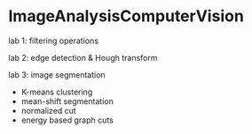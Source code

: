 # ImageAnalysisComputerVision

lab 1: filtering operations

lab 2: edge detection & Hough transform

lab 3: image segmentation

* K-means clustering
* mean-shift segmentation
* normalized cut
* energy based graph cuts
